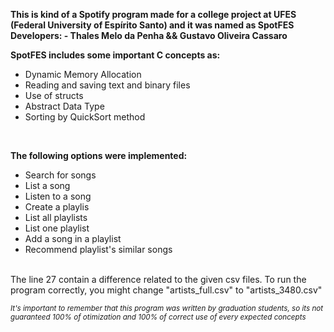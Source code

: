 **This is kind of a Spotify program made for a college project at UFES (Federal University of Espírito Santo) and it was named as SpotFES**<br />
**Developers: - Thales Melo da Penha && Gustavo Oliveira Cassaro**

**SpotFES includes some important C concepts as:**<br />
- Dynamic Memory Allocation<br />
- Reading and saving text and binary files<br />
- Use of structs<br />
- Abstract Data Type<br />
- Sorting by QuickSort method <br />
<br />

**The following options were implemented:**<br />
- Search for songs
- List a song
- Listen to a song
- Create a playlis
- List all playlists
- List one playlist
- Add a song in a playlist
- Recommend playlist's similar songs

<br />
The line 27 contain a difference related to the given csv files. To run the program correctly, you might change "artists_full.csv" to "artists_3480.csv"
<br />

<sub>*It's important to remember that this program was written by graduation students, so its not guaranteed 100% of otimization and 100% of correct use of every expected concepts*</sub>
